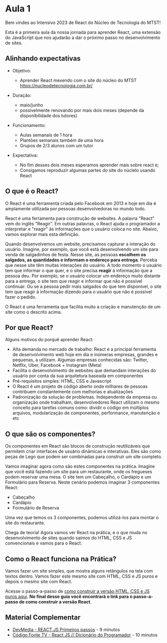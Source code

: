 # Aula 1
Bem vindes ao Intensivo 2023 de React do Núcleo de Tecnologia do MTST!

Esta é a primeira aula da nossa jornada para aprender React, uma extensão do JavaScript que nos ajudarão a dar o próximo passo no desenvolvimento de sites.

## Alinhando expectativas

* Objetivo:
    * Aprender React mexendo com o site do núcleo do MTST https://nucleodetecnologia.com.br/

* Duração:
    * maio/junho
    * possivelmente renovando por mais dois meses (depende da disponibilidade dos tutores)

* Funcionamento: 
    * Aulas semanais de 1 hora
    * Plantões semanais também de uma hora
    * Grupos de 2/3 alunos com um tutor

* Expectativa:
    * No fim desses dois meses esperamos aprender mais sobre react e;
    * Consigamos reproduzir algumas partes do site do núclelo usando React

## O que é o React?

O React é uma ferramenta criada pelo Facebook em 2013 e hoje em dia é amplamente utilizada por pessoas desenvolvedoras no mundo todo. 

React é uma ferramenta para construção de websites. A palavra "React" vem do inglês "Reagir". Em outras palavras, o React ajuda o programador a interpretar e "reagir" às informações que o usuário coloca no site. Abaixo, vamos explorar mais esta definição.

Quando desenvolvemos um website, precisamos capturar a interação do usuário. Imagine, por exemplo, que você está desenvolvendo um site para venda de salgadinhos de festa. Nesse site, as pessoas **escolhem os salgados, as quantidades e informam o endereço para entrega**. Perceba que nesse site têm muitas interações do usuário. A todo momento o usuário tem que informar o que quer, e o site precisa **reagir** à informação que a pessoa deu. Por exemplo, se o usuário colocar um endereço muito distante para a entrega, o site tem que reagir e informar que não é possível continuar. Ou se a pessoa pedir mais salgados do que tem disponível, o site tem que reagir à informação dizendo para o usuário que não é possível fazer o pedido.

O React é uma ferramenta que facilita muito a criação e manutenção de um site como o descrito acima.

## Por que React?

Alguns motivos do porquê aprender React: 
- Alta demanda no mercado de trabalho: React é a principal ferramenta de desenvolvimento web hoje em dia e inúmeras empresas, grandes e pequenas, a utilizam. Algumas empresas conhecidas são: Twitter, Netflix, Uber, Facebook + Instagram (Meta)
- Facilita o desenvolvimento de websites que demandam interações do usuário por conta da sua arquitetura baseada em componentes
- Pré-requisitos simples: HTML, CSS e Javascript
- O React é um projeto de código aberto onde milhares de pessoas contribuem constantemente com melhorias e atualizações
- Padronização da solução de problemas. Independente da empresa ou organização onde trabalham, desenvolvedores React utilizam o mesmo conceito para tarefas comuns como: dividir o código em múltiplos arquivos, modularização de componentes, performance, manutenção e etc

## O que são os componentes?
Os componentes em React são blocos de construção reutilizáveis que permitem criar interfaces de usuário dinâmicas e interativas. Eles são como peças de Lego que podem ser combinadas para construir um site completo.

Vamos imaginar agora como são estes componentes na prática. Imagine que você está fazendo um site para um restaurante, onde os fregueses podem reservar uma mesa. O site tem um Cabeçalho, o Cardápio e um Formulário para Reserva. Neste cenário podemos imaginar 3 componentes React:
- Cabeçalho
- Cardápio
- Formulário de Reserva

Uma vez que temos os 3 componentes, podemos utilizá-los para montar o site do restaurante.

Chega de teoria! Agora vamos ver React na prática, e o que muda no 
desenvolvimento de sites quando saímos do HTML, CSS e JS convencionais e vamos para o React.

## Como o React funciona na Prática?

Vamos fazer um site simples, que mostra alguns retângulos na tela com textos dentro. Vamos fazer este mesmo site com HTML, CSS e JS puros e depois o mesmo site com React.

Acesse o passo-a-passo de [como construir a versão HTML, CSS e JS puros aqui](./exemplo_html_css_js.md). **No final desse guia você encontrará o link para o passo-a-passo de como construir a versão React**.

## Material Complementar
- [DevMedia - REACT.JS Primeiros passos](https://www.youtube.com/watch?v=SQsR0KA-oew) - 9 minutos
- [Código Fonte TV - React JS // Dicionário do Programador](https://www.youtube.com/watch?v=NhUr8cwDiiM) - 10 minutos

